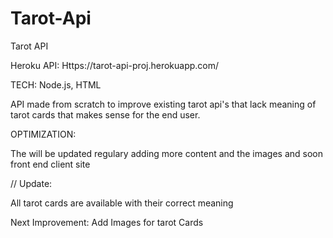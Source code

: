 # Tarot-Api

Tarot API 



Heroku API: Https://tarot-api-proj.herokuapp.com/

TECH: Node.js, HTML

API made from scratch to improve existing tarot api's that lack meaning of tarot cards that makes sense for the end user.

OPTIMIZATION:

The will be updated regulary adding more content and the images and soon front end client site 

// Update:

All tarot cards are available with their correct meaning 

Next Improvement: Add Images for tarot Cards 
